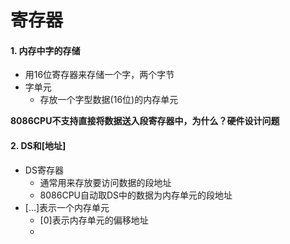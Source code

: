 # 寄存器

#### 1. 内存中字的存储

* 用16位寄存器来存储一个字，两个字节
* 字单元
  * 存放一个字型数据(16位)的内存单元



__8086CPU不支持直接将数据送入段寄存器中，为什么？硬件设计问题__

#### 2. DS和[地址]

* DS寄存器
  * 通常用来存放要访问数据的段地址
  * 8086CPU自动取DS中的数据为内存单元的段地址
* [...]表示一个内存单元
  * [0]表示内存单元的偏移地址
  * 